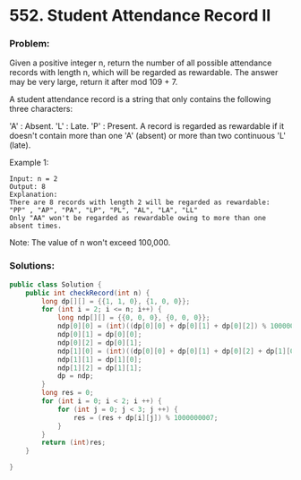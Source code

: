 # 552. Student Attendance Record II

### Problem:

Given a positive integer n, return the number of all possible attendance records with length n, which will be regarded as rewardable. The answer may be very large, return it after mod 109 + 7.

A student attendance record is a string that only contains the following three characters:

'A' : Absent.
'L' : Late.
'P' : Present.
A record is regarded as rewardable if it doesn't contain more than one 'A' (absent) or more than two continuous 'L' (late).

Example 1:
```
Input: n = 2
Output: 8 
Explanation:
There are 8 records with length 2 will be regarded as rewardable:
"PP" , "AP", "PA", "LP", "PL", "AL", "LA", "LL"
Only "AA" won't be regarded as rewardable owing to more than one absent times. 
```
Note: The value of n won't exceed 100,000.

### Solutions:
```java
public class Solution {
    public int checkRecord(int n) {
        long dp[][] = {{1, 1, 0}, {1, 0, 0}};
        for (int i = 2; i <= n; i++) {
            long ndp[][] = {{0, 0, 0}, {0, 0, 0}};
            ndp[0][0] = (int)((dp[0][0] + dp[0][1] + dp[0][2]) % 1000000007) ;
            ndp[0][1] = dp[0][0];
            ndp[0][2] = dp[0][1];
            ndp[1][0] = (int)((dp[0][0] + dp[0][1] + dp[0][2] + dp[1][0] + dp[1][1] + dp[1][2]) % 1000000007);
            ndp[1][1] = dp[1][0];
            ndp[1][2] = dp[1][1];
            dp = ndp;
        }
        long res = 0;
        for (int i = 0; i < 2; i ++) {
            for (int j = 0; j < 3; j ++) {
                res = (res + dp[i][j]) % 1000000007;
            }
        }
        return (int)res;
    }

}
```